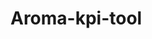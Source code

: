 # Aroma-kpi-tool
<!DOCTYPE html>
<html lang="zh-Hant">
<head>
  <meta charset="UTF-8" />
  <meta name="viewport" content="width=device-width, initial-scale=1.0"/>
  <title>餐廳 KPI 損益分析</title>
  <script src="https://unpkg.com/react@18/umd/react.development.js" crossorigin></script>
  <script src="https://unpkg.com/react-dom@18/umd/react-dom.development.js" crossorigin></script>
  <script src="https://unpkg.com/@babel/standalone/babel.min.js"></script>
  <script src="https://unpkg.com/recharts/umd/Recharts.min.js"></script>
  <link href="https://cdn.jsdelivr.net/npm/tailwindcss@2.2.19/dist/tailwind.min.css" rel="stylesheet">
</head>
<body class="bg-gray-100">

  <div id="root" class="p-6"></div>

  <script type="text/babel">
    const { useState } = React;
    const { LineChart, Line, XAxis, YAxis, Tooltip, ResponsiveContainer, Legend } = Recharts;

    function KPIApp() {
      const [seatCount, setSeatCount] = useState(30);
      const [turnoverRate, setTurnoverRate] = useState(2);
      const [avgSpending, setAvgSpending] = useState(30);
      const [mode, setMode] = useState('monthly');

      const openDays = 30;
      const fixedCost = 40000;
      const grossMargin = 0.65;

      const dailyCustomer = seatCount * turnoverRate;
      const dailyRevenue = dailyCustomer * avgSpending;
      const monthlyRevenue = dailyRevenue * openDays;

      const revenue = mode === 'monthly' ? monthlyRevenue : dailyRevenue;
      const grossProfit = revenue * grossMargin;
      const netProfit = grossProfit - (mode === 'monthly' ? fixedCost : fixedCost / openDays);
      const breakevenRevenue = (mode === 'monthly' ? fixedCost : fixedCost / openDays) / grossMargin;

      const chartData = Array.from({ length: 31 }, (_, i) => {
        const rate = i + 1;
        const customers = seatCount * rate;
        const rev = customers * avgSpending * (mode === 'monthly' ? openDays : 1);
        const profit = rev * grossMargin - (mode === 'monthly' ? fixedCost : fixedCost / openDays);
        return {
          rate,
          revenue: Math.round(rev),
          profit: Math.round(profit),
          breakeven: Math.round(breakevenRevenue)
        };
      });

      return (
        <div className="max-w-5xl mx-auto bg-white rounded shadow p-6">
          <h1 className="text-2xl font-bold mb-4">📊 餐廳 KPI 損益分析工具</h1>

          {/* 切換每日/每月 */}
          <div className="flex justify-end mb-4 space-x-2">
            <button
              onClick={() => setMode('daily')}
              className={`px-4 py-1 rounded ${mode==='daily' ? 'bg-blue-600 text-white' : 'bg-gray-200'}`}>
              每日分析
            </button>
            <button
              onClick={() => setMode('monthly')}
              className={`px-4 py-1 rounded ${mode==='monthly' ? 'bg-blue-600 text-white' : 'bg-gray-200'}`}>
              每月分析
            </button>
          </div>

          {/* 輸入區 */}
          <div className="grid grid-cols-1 md:grid-cols-3 gap-4 mb-6">
            <div>
              <label className="block font-medium">座位數</label>
              <input type="number" value={seatCount}
                onChange={(e) => setSeatCount(Number(e.target.value))}
                className="w-full border rounded px-2 py-1"/>
            </div>
            <div>
              <label className="block font-medium">翻桌率（每日）</label>
              <input type="number" value={turnoverRate} step="0.1"
                onChange={(e) => setTurnoverRate(Number(e.target.value))}
                className="w-full border rounded px-2 py-1"/>
            </div>
            <div>
              <label className="block font-medium">客單價 ($)</label>
              <input type="number" value={avgSpending}
                onChange={(e) => setAvgSpending(Number(e.target.value))}
                className="w-full border rounded px-2 py-1"/>
            </div>
          </div>

          {/* KPI 區 */}
          <div className="grid grid-cols-1 md:grid-cols-2 gap-4 mb-6">
            <div className="bg-gray-50 p-4 rounded border">
              <h2 className="text-lg font-semibold mb-2">🔢 營收與盈虧（{mode === 'monthly' ? '每月' : '每日'}）</h2>
              <p>顧客數：<strong>{dailyCustomer}</strong></p>
              <p>營收：<strong>${revenue.toFixed(0)}</strong></p>
              <p>毛利（65%）：<strong>${grossProfit.toFixed(0)}</strong></p>
              <p>固定成本：<strong>${(mode === 'monthly' ? fixedCost : fixedCost / openDays).toFixed(0)}</strong></p>
              <p>
                {netProfit >= 0 ? '✅ 淨利' : '🟥 虧損'}：<strong>${netProfit.toFixed(0)}</strong>
              </p>
            </div>

            <div className="bg-gray-50 p-4 rounded border">
              <h2 className="text-lg font-semibold mb-2">⚖️ 損益平衡（{mode === 'monthly' ? '每月' : '每日'}）</h2>
              <p>損益平衡營收：<strong>${breakevenRevenue.toFixed(0)}</strong></p>
              <p>所需翻桌率（打平）：<strong>{(breakevenRevenue / (seatCount * avgSpending)).toFixed(2)}</strong></p>
            </div>
          </div>

          {/* 圖表 */}
          <div className="bg-gray-50 p-4 rounded border">
            <h2 className="text-lg font-semibold mb-4">📈 翻桌率 vs {mode === 'monthly' ? '每月' : '每日'}營收 / 利潤</h2>
            <ResponsiveContainer width="100%" height={300}>
              <LineChart data={chartData}>
                <XAxis dataKey="rate" label={{ value: '翻桌率', position: 'insideBottom', dy: 10 }}/>
                <YAxis />
                <Tooltip />
                <Legend />
                <Line type="monotone" dataKey="revenue" stroke="#0ea5e9" name="營收"/>
                <Line type="monotone" dataKey="breakeven" stroke="#f97316" name="損益平衡營收" strokeDasharray="5 5"/>
                <Line type="monotone" dataKey="profit" stroke="#10b981" name="淨利"/>
              </LineChart>
            </ResponsiveContainer>
          </div>
        </div>
      );
    }

    ReactDOM.createRoot(document.getElementById('root')).render(<KPIApp />);
  </script>

</body>
</html>
